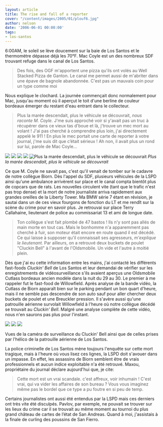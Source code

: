 ```yaml
---
layout: article
title: The rise and fall of a reporter
cover: "/content/images/2005/01/plouf6.jpg"
author: nelson
date: '2006-06-01 00:00:00'
tags:
- los-santos
---
```


6:00AM, le soleil se lève doucement sur la baie de Los Santos et le thermomètre dépasse déjà les 70°F. Mac Coyle est un des nombreux SDF trouvant refuge dans le canal de Los Santos.

> Des fois, des OGF m'apportent une pizza qu'ils ont volés au Well Stacked Pizza de Ganton. Le canal me permet aussi de m'abriter dans une épave de bagnole abandonnée. C'est pas un mauvais coin pour un type comme moi

Nous explique le clochard. La journée commençait donc normalement pour Mac, jusqu'au moment où il aperçut le toit d'une berline de couleur bordeaux émerger du restant d'eau entrant dans le collecteur.

> Plus la marée descendait, plus le véhicule se découvrait, _nous raconte M. Coyle._ J'me suis approché voir si y'avait pas un truc à récupérer dans ce vieux tas d'boue et là, j'trouve un mec mort au volant ! J'ai pas cherché à comprendre plus loin, j'ai directement appelé le 911 ! En plus le mec portait une carte de reporter à votre journal, j'me suis dit que c’était sérieux ! Ah non, il avait plus un rond sur lui, parole de Mac Coyle...

![](/content/images/2005/01/plouf1.jpg)
![](/content/images/2005/01/plouf2.jpg)
![](/content/images/2005/01/plouf3.jpg)
![](/content/images/2005/01/plouf4.jpg)
![Plus la marée descendait, plus le véhicule se découvrait](/content/images/2005/01/plouf5.jpg)
_Plus la marée descendait, plus le véhicule se découvrait_

Ce que M. Coyle ne savait pas, c'est qu'il venait de tomber sur le cadavre de notre collègue Biorn. Dès l'appel du SDF, plusieurs véhicules de la LSPD ainsi qu'une ambulance arrivèrent sur place et le canal compta bientôt plus de copcars que de rats. Les nouvelles circulent vite (tant que le trafic n'est pas trop dense) et la mort de notre journaliste arriva rapidement aux grandes oreilles de la Liberty Tower. Ma BMW série 7 étant en révision, je sautai dans un de ces vieux fourgons de fonction du LT et me rendît sur la scène du crime pour en savoir plus. Je retrouvai sur place Terry Callahaine,&nbsp;lieutenant de police au&nbsp;commissariat 13 et ami de longue date.

> Ton collègue s'est fait plombé de 47 bastos ! Ils n'y sont pas allés de main morte en tout cas. Mais le bonhomme n'a apparemment pas cherché à fuir, son moteur était encore en route quand il est décédé. Ce qui laisse à supposer qu'il connaissait ses agresseurs, _m'explique le lieutenant._ Par ailleurs, on a retrouvé deux buckets de poulet "Cluckin Bell" à l'avant de l'Oldsmobile. Un vide et l'autre à moitié plein.

Dès que j'ai eu cette information entre les mains, j'ai contacté les différents fast-foods _Cluckin' Bell_ de Los Santos et leur demandai de vérifier sur les enregistrements de vidéosurveillance s'ils avaient aperçus une Oldsmobile Cutlass bordeaux ancien modèle dans la nuit du 29 au 30. Le premier à me rappeler&nbsp;fut le fast-food de Willowfield. Après analyse de la bande vidéo, la Cutlass de Biorn apparaît bien sur le parking pendant un bon quart d'heure, mais il ne semble pas descendre de son auto sauf pour aller chercher deux buckets de poulet et une Breuckler pression. Il s'avère aussi qu'une patrouille aérienne survolait Willowfield à l'heure où notre collègue décédé se trouvait au _Cluckin' Bell_. Malgré une analyse complète de cette vidéo, nous n'en saurons pas plus pour l'instant.

![](/content/images/2005/01/cluckincam.jpg)
![](/content/images/2005/01/cluckincam2.jpg)
![](/content/images/2005/01/cluckincam3.jpg)

Vues de la caméra de surveillance du Cluckin' Bell ainsi que de celles prises par l'hélico de la patrouille aérienne de Los Santos.

La police criminelle de Los Santos mène toujours l'enquête sur cette mort tragique, mais à l'heure où vous lisez ces lignes, la LSPD doit s'avouer dans un impasse. En effet, les assassins de Biorn semblent être de vrais professionnels et aucun indice exploitable n'a été retrouvé. Maxou, propriétaire du journal déclare aujourd'hui que, je cite:

> Cette mort est un vrai scandale. c'est affreux, voir inhumain ! C'est vrai, qui va vider les affaires de son bureau ? Vous vous imaginez même pas le bordel que ce type a pu foutre en si peu de temp.

Certains journalistes ont aussi été entendus par la LSPD mais ces derniers ont très vite été disculpés. Pavlov, par exemple, ne pouvait se trouver sur les lieux du crime car il se trouvait au même moment au tournoi du plus grand château de cartes de l’état de San Andreas. Quand à moi, j'assistais à la finale de curling des poussins de San Fierro.

<!--kg-card-end: markdown-->

